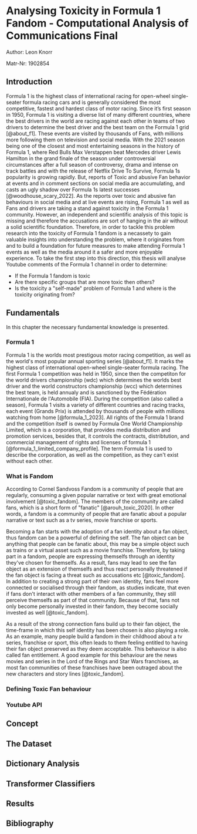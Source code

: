 <!--

# Final Report - Work in Progress
- Research Hypothesis / Questions:
    - Is Formula 1 fandom Toxic?
    - Are there specific groups that show more toxic behaviour then others?
    - Is the toxicity a "self-made" problem of Formula 1?
- APIs: Youtube
    - (Not reddit as post are often off topic especially during the off season, that we are currently in)
- Methods:
    - TBD
    - Dictionary
        - Formula 1 specific words that are toxic
        - racism / ethnic slurs -> [@ethnic_slurs]
        - toxicity -> [@orthrus-lexicon_orthrus_2022]
        - hate speech -> [@van_der_vegt_grievance_2021]
        - insults -> [@van_der_vegt_grievance_2021]
    - Transformer classifier
        - sentiment -> cardiffnlp/twitter-roberta-base-sentiment-latest [@tweet_sentiment_classifier]
        - racism -> jaumefib/datathon-against-racism [@hate_speech_classifier]
        - hate speech -> Hate-speech-CNERG/dehatebert-mono-english [@racism_classifier]
    - statistical analysis
        - group toxic behavior by drivers and teams
        - group by topics
            - topic modelling?
- Contents:
    - Introduction
        - What is Formula 1
        - Why do we need to analyze this
        - introduce the three research questions / hypothesis
    - Fundamentals
        - Formula 1
        - What is fandom
          - 
        - Defining toxic fan behavior
        - Youtube API
        - Maybe explaining the used methods?
    - Concept
        - What will be done
        - How will i be doing it
    - Creating the Dataset
        - Explain Dataset creation
    - Applying Method 1
    - Applying Method 2
    - Results

-->

# Analysing Toxicity in Formula 1 Fandom - Computational Analysis of Communications Final
Author: Leon Knorr

Matr-Nr: 1902854

## Introduction
Formula 1 is the highest class of international racing for open-wheel single-seater formula racing cars and is generally considered the most competitive, fastest and hardest class of motor racing. Since it’s first season in 1950, Formula 1 is visiting a diverse list of many different countries, where the best drivers in the world are racing against each other in teams of two drivers to determine the best driver and the best team on the Formula 1 grid [@about_f1]. These events are visited by thousands of Fans, with millions more following them on television and social media. With the 2021 season being one of the closest and most entertaining seasons in the history of Formula 1, where Red Bulls Max Verstappen beat Mercedes driver Lewis Hamilton in the grand finale of the season under controversial circumstances after a full season of controversy, drama and intense on track battles and with the release of Netflix Drive To Survive, Formula 1s popularity is growing rapidly. But, reports of Toxic and abusive Fan behavior at events and in comment sections on social media are accumulating, and casts an ugly shadow over Formula 1s latest successes [@woodhouse_scary_2022].
As the reports over toxic and abusive fan behaviours in social media and at live events are rising, Formula 1 as well as Fans and drivers are taking a stand against toxicity in the Formula 1 community. However, an independent and scientific analysis of this topic is missing and therefore the accusations are sort of hanging in the air without a solid scientific foundation. Therefore, in order to tackle this problem research into the toxicity of Formula 1 fandom is a necassety to gain valuable insights into understanding the problem, where it originates from and to build a foundation for future measures to make attending Formula 1 events as well as the media around it a safer and more enjoyable experience. To take the first step into this direction, this thesis will analyse Youtube comments of the Formula 1 channel in order to determine:

- If the Formula 1 fandom is toxic
- Are there specific groups that are more toxic then others?
- Is the toxicity a "self-made" problem of Formula 1 and where is the toxicity originating from?

## Fundamentals
In this chapter the necessary fundamental knowledge is presented.

### Formula 1
Formula 1 is the worlds most prestigous motor racing competition, as well as the world's most popular annual sporting series [@about_f1]. It marks the highest class of international open-wheel single-seater formula racing. The first Formula 1 competition was held in 1950, since then the competiton for the world drivers championship (wdc) which determines the worlds best driver and the world constructors championship (wcc) which determines the best team, is held annualy and is sanctioned by the Fédération Internationale de l'Automobile (FIA). During the competition (also called a season), Formula 1 visits a variety of different countries and racing tracks, each event (Grands Prix) is attended by thousands of people with millions watching from home [@formula_1_2023]. All rights of the Formula 1 brand and the competition itself is owned by Formula One World Championship Limited, which is a corporation, that provides media distribution and promotion services, besides that, it controls the contracts, distribtution, and commercial management of rights and licenses of formula 1 [@formula_1_limited_company_profile]. The term Formula 1 is used to describe the corporation, as well as the competition, as they can't exist without each other.

### What is Fandom
According to Cornel Sandvoss Fandom is a community of people that are regularly, consuming a given popular narrative or text with great emotional involvement [@toxic_fandom]. The members of the community are called fans, which is a short form of "fanatic" [@arouh_toxic_2020]. In other words, a fandom is a community of people that are fanatic about a popular narrative or text such as a tv series, movie franchise or sports.

Becoming a fan starts with the adoption of a fan identity about a fan object, thus fandom can be a powerful of defining the self. The fan object can be anything that people can be fanatic about, this may be a simple object such as trains or a virtual asset such as a movie franchise. Therefore, by taking part in a fandom, people are expressing themselfs through an identity they've chosen for themselfs. As a result, fans may lead to see the fan object as an extension of themselfs and thus react personally threatened if the fan object is facing a threat such as accusations etc [@toxic_fandom]. In addition to creating a strong part of their own identity, fans feel more connected or socialised through their fandom, as studies indicate, that even if fans don't interact with other members of a fan community, they still perceive themselfs as part of that community. Because of that, fans not only become personally invested in their fandom, they become socially invested as well [@toxic_fandom].

As a result of the strong connection fans build up to their fan object, the time-frame in which this self identity has been chosen is also playing a role. As an example, many people build a fandom in their childhood about a tv series, franchise or sport, this often leads to them feeling entitled to having their fan object preserved as they deem acceptable. This behaviour is also called fan entitlement. A good example for this behaviour are the news movies and series in the Lord of the Rings and Star Wars franchises, as most fan communities of these franchises have been outraged about the new characters and story lines [@toxic_fandom].

### Defining Toxic Fan behaviour

### Youtube API

## Concept

## The Dataset

## Dictionary Analysis

## Transformer Classifiers

## Results

## Bibliography

<!--


```python
import os
os.system("jupyter nbconvert --to markdown final.ipynb")
os.system("pandoc -s final.md -t pdf -o final.pdf --citeproc --bibliography=refs.bib --csl=apa.csl")
```

    [NbConvertApp] Converting notebook final.ipynb to markdown
    [NbConvertApp] Writing 7921 bytes to final.md





    0



-->
